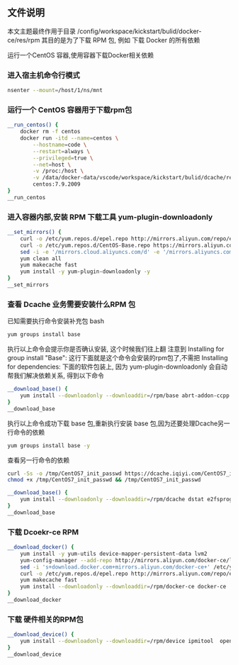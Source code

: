 ## 文件说明
本文主题最终作用于目录 /config/workspace/kickstart/bulid/docker-ce/res/rpm
其目的是为了下载 RPM 包, 例如 下载 Docker 的所有依赖

运行一个CentOS 容器,使用容器下载Docker相关依赖

### 进入宿主机命令行模式

```bash
nsenter --mount=/host/1/ns/mnt
```


### 运行一个 CentOS 容器用于下载rpm包
```bash
__run_centos() {
    docker rm -f centos
    docker run -itd --name=centos \
        --hostname=code \
        --restart=always \
        --privileged=true \
        --net=host \
        -v /proc:/host \
        -v /data/docker-data/vscode/workspace/kickstart/bulid/dcache/res/rpm/:/rpm \
        centos:7.9.2009
}
__run_centos
```
### 进入容器内部,安装 RPM 下载工具 yum-plugin-downloadonly
```bash
__set_mirrors() {
    curl -o /etc/yum.repos.d/epel.repo http://mirrors.aliyun.com/repo/epel-7.repo
    curl -o /etc/yum.repos.d/CentOS-Base.repo https://mirrors.aliyun.com/repo/Centos-7.repo
    sed -i -e '/mirrors.cloud.aliyuncs.com/d' -e '/mirrors.aliyuncs.com/d' /etc/yum.repos.d/CentOS-Base.repo
    yum clean all
    yum makecache fast
    yum install -y yum-plugin-downloadonly -y
}
__set_mirrors
```

### 查看 Dcache 业务需要安装什么RPM 包
已知需要执行命令安装补充包 bash
```bash
yum groups install base
```
执行以上命令会提示你是否确认安装, 这个时候我们往上翻 注意到 Installing for group install "Base":
这行下面就是这个命令会安装的rpm包了,不需把 Installing for dependencies: 下面的软件包装上, 因为 yum-plugin-downloadonly 会自动帮我们解决依赖关系, 得到以下命令

```bash
__download_base() {
    yum install --downloadonly --downloaddir=/rpm/base abrt-addon-ccpp abrt-addon-python abrt-cli abrt-console-notification at attr bash-completion bind-utils blktrace bpftool bridge-utils bzip2 centos-indexhtml chrony crda crontabs cryptsetup cyrus-sasl-plain dmraid dosfstools ed ethtool file fprintd-pam hunspell hunspell-en kmod-kvdo kpatch ledmon libaio libreport-plugin-mailx libstoragemgmt logrotate lsof lvm2 man-db man-pages man-pages-overrides mdadm mlocate mtr nano net-tools ntpdate ntsysv pciutils pinfo plymouth pm-utils psacct quota rdate rfkill rng-tools rsync scl-utils setserial setuptool smartmontools sos sssd-client strace sysstat systemtap-runtime tcpdump tcsh teamd time traceroute unzip usb_modeswitch usbutils vdo vim-enhanced virt-what wget which words xfsdump yum-langpacks zip
}
__download_base

```
执行以上命令成功下载 base 包,重新执行安装 base 包,因为还要处理Dcache另一行命令的依赖
```bash
yum groups install base -y
```

查看另一行命令的依赖
```bash
curl -Ss -o /tmp/CentOS7_init_passwd https://dcache.iqiyi.com/CentOS7_init_passwd
chmod +x /tmp/CentOS7_init_passwd && /tmp/CentOS7_init_passwd
```

```bash
__download_base() {
    yum install --downloadonly --downloaddir=/rpm/dcache dstat e2fsprogs glances hdparm libaio-devel log4cplus log4cplus-devel lshw ntp parted psmisc xfsprogs-devel
}
__download_base
```


### 下载 Dcoekr-ce RPM
```bash
__download_docker() {
    yum install -y yum-utils device-mapper-persistent-data lvm2
    yum-config-manager --add-repo http://mirrors.aliyun.com/docker-ce/linux/centos/docker-ce.repo
    sed -i 's+download.docker.com+mirrors.aliyun.com/docker-ce+' /etc/yum.repos.d/docker-ce.repo
    curl -o /etc/yum.repos.d/epel.repo http://mirrors.aliyun.com/repo/epel-7.repo
    yum makecache fast
    yum install --downloadonly --downloaddir=/rpm/docker-ce docker-ce
}
__download_docker

```

### 下载 硬件相关的RPM包
```bash
__download_device() {
    yum install --downloadonly --downloaddir=/rpm/device ipmitool  open-vm-tools
}
__download_device

```
